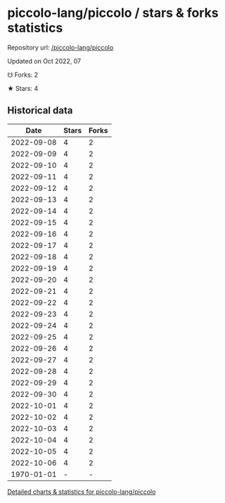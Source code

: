 # piccolo-lang/piccolo / stars & forks statistics

Repository url: [/piccolo-lang/piccolo](https://github.com/piccolo-lang/piccolo)

Updated on Oct 2022, 07

☋ Forks: 2

★ Stars: 4

## Historical data
| Date | Stars | Forks |
|------|-------|-------|
| 2022-09-08 | 4 | 2 | 
| 2022-09-09 | 4 | 2 | 
| 2022-09-10 | 4 | 2 | 
| 2022-09-11 | 4 | 2 | 
| 2022-09-12 | 4 | 2 | 
| 2022-09-13 | 4 | 2 | 
| 2022-09-14 | 4 | 2 | 
| 2022-09-15 | 4 | 2 | 
| 2022-09-16 | 4 | 2 | 
| 2022-09-17 | 4 | 2 | 
| 2022-09-18 | 4 | 2 | 
| 2022-09-19 | 4 | 2 | 
| 2022-09-20 | 4 | 2 | 
| 2022-09-21 | 4 | 2 | 
| 2022-09-22 | 4 | 2 | 
| 2022-09-23 | 4 | 2 | 
| 2022-09-24 | 4 | 2 | 
| 2022-09-25 | 4 | 2 | 
| 2022-09-26 | 4 | 2 | 
| 2022-09-27 | 4 | 2 | 
| 2022-09-28 | 4 | 2 | 
| 2022-09-29 | 4 | 2 | 
| 2022-09-30 | 4 | 2 | 
| 2022-10-01 | 4 | 2 | 
| 2022-10-02 | 4 | 2 | 
| 2022-10-03 | 4 | 2 | 
| 2022-10-04 | 4 | 2 | 
| 2022-10-05 | 4 | 2 | 
| 2022-10-06 | 4 | 2 | 
| 1970-01-01 | - | - | 


[Detailed charts & statistics for piccolo-lang/piccolo](https://reviewgithub.com/rep/piccolo-lang/piccolo)
